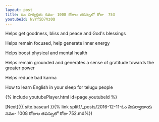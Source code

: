```yaml
---
layout: post
title: ఓం హర్యక్షయ నమః- 1008 రోజుల తపస్సులో రోజు  753
youtubeId: NvYf5D7Vz0Q
---
```

 
 
Helps get goodness, bliss and peace and God's blessings
 
Helps remain focused, help generate inner energy 
 
Helps boost physical and mental health 
 
Helps remain grounded and generates a sense of gratitude towards the greater power 
 
Helps reduce bad karma
 
How to learn English in your sleep for telugu people
 
 
 
 


{% include youtubePlayer.html id=page.youtubeId %}
 
[Next]({{ site.baseurl }}{% link split1/_posts/2016-12-11-ఓం వికుర్వాణాయ నమః- 1008 రోజుల తపస్సులో రోజు  752.md%})
 

